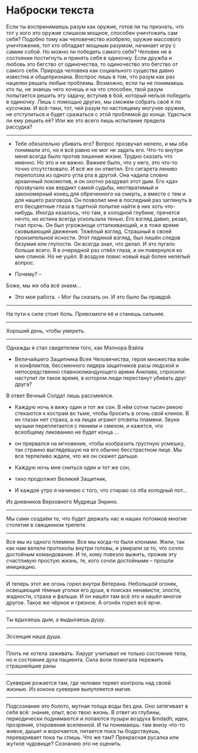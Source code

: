 # Наброски текста
Если ты воспринимаешь разум как оружие, готов ли ты признать,
что тот у кого это оружие слишком мощное, способен уничтожить сам себя?
Подобно тому как человечество изобрело, оружие массового уничтожения,
тот кто обладает мощным разумом, начинает игру с самим собой.
Но можно ли победить самого себя?
Человек не в состоянии постигнуть и принять себя в одиночку.
Если дружба и любовь это бегство от одиночества,
то одиночество это бегство от самого себя.
Природа человека как социального существа давно известна и общепризнана.
Воспрос лишь в том, что разум как раз нацелен решать любые проблемы.
Возможно, если ты не понимаешь кто ты, не знаешь чего хочешь и на что способен,
твой разум попытается решить эту задачу, вступив в бой,
который нельзя победить в одиночку.
Лишь с помощью других, мы сможем собрать своё я по кусочкам.
И всё-таки, тот, чей разум по настоящему могучее оружие,
не отступиться и будет сражаться с этой проблемой до конца.
Удасться ли ему решить её? Или же это всего лишь испытание предела рассудка?

---

- Тебе обязательно убивать его?
Вопрос прозвучал нелепо, и мы оба понимали это,
но я всё равно не мог не задать его.
Что-то внутри меня всегда было против лишения жизни.
Трудно сказать что именно. Но это и не важно.
Важнее было, что у него, это что-то точно отсутствовало.
И всё же он ответил.
Его сигарета лениво переползла из одного угла рта в другой.
Она чадила словно архаичный локомотив, и он охотно раздувал этот дым.
Его «да» прозвучало как вердикт самой судьбы,
неотвратимый и закономерный конец  для обреченного на смерть,
а вместе с тем и для нашего разговора.
Он позволил мне в последний раз заглянуть в его бесцветные глаза
в тщетной попытке найти в них хоть что-нибудь.
Иногда казалось, что там, в холодной глубине, прячется нечто,
но истина всегда ускользала тенью. Его взгляд давил, резал, гнал прочь.
Он был угрожающе отталкивающий, и в тоже время сковывающий движения.
Тяжёлый взгляд. Страшный в своей пронзительной ясности.
Этот ледяной взгляд, был лишён следов безумия или глупости.
Он всегда знал, что делал. И это пугало больше всего.
Я в очередной раз отвёл глаза, и он повернулся ко мне спиной. Но не ушёл.
В воздухе повис новый ещё более нелепый вопрос.

- Почему? –

Боже, мы же оба всё знаем…

- Это моя работа. – Мог бы сказать он. И это было бы правдой.

---

На пути к силе стоит боль. Превозмоги её и станешь сильнее.

---

Хороший день, чтобы умереть.

---

Однажды я стал свидетелем того, как Мэлнора Вэйла
- Величайшего Защитника Всея Человечества, героя множества войн и конфликтов,
бессменного лидера защитников расы людской и непосредственно главнокомандующего
армии Анклава, спросили: наступит ли такое время,
в котором люди перестанут убивать друг друга?

В ответ Вечный Солдат лишь рассмеялся.

- Каждую ночь я вижу один и тот же сон.
В нём сотни тысяч рекою стекаются к кострам во тьме,
чтобы бросить в огонь свой клинок.
В их глазах нет страха, а на лицах играют отсветы пламени.
Звуки музыки переплетается с пением и смехом, и кажется,
что всеобщему ликованию не будет конца …
- он прервался на мгновение, чтобы изобразить грустную усмешку,
так странно выглядевшую на его обычно бесстрастном лице.
Мы все терпеливо ждали, что же он скажет дальше.

- Каждую ночь мне сниться один и тот же сон,
- тихо продолжил Великий Защитник,
- И каждое утро я начинаю с того, что стираю со лба холодный пот...

Из дневников Верховного Мудреца Энрино.

---

Мы сами создаём то, что будет держать нас и наших потомков многие столетия
в священном трепете.

---

Все мы из одного племени. Все мы когда-то были клонами.
Жили, так как нам велели протоколы внутри головы, и умирали за то,
что сочло достойным командование.
И те, кому повезло выжить, прожив эту счастливую простую жизнь, те,
кого сочли достойными – прошли инициацию.

---

И теперь этот же огонь горел внутри Ветерана.
Небольшой огонек, освещающий тёмные уголки его души, в поисках ненависти,
злости, жадности, страха и фальши.
И он нашёл там всё это и нашёл многое другое.
Такое же чёрное и грязное. А огонёк горел всё ярче.

---

Ты вдыхаешь дым, а выдыхаешь душу.

---

Эссенция наша душа.

---

Плоть не хотела заживать:
Хирург учитывал не только состояние тела, но и состояние духа пациента.
Сила воли помогала пережить страшнейшие раны

---

Суеверие рожается там, где человек теряет контроль над своей жизнью.
Из кокона суеверия вылупляется магия.

---

Подсознание это болото, мутная толща воды без дна. Оно затягивает в себя всё:
знания, опыт, всю твою жизнь. В ответ из глубины, периодически поднимаются
и лопаются пузыри воздуха &mdadh; идеи, прозрения, откровения вселенной.
И ты понимаешь: там внизу что-то живое, дышит и ворочается, питается пока ты
бодрствуешь, переваривает пока ты спишь. Что же там? Прекрасная русалка
или жуткое чудовище? Сознанию это не оценить.
